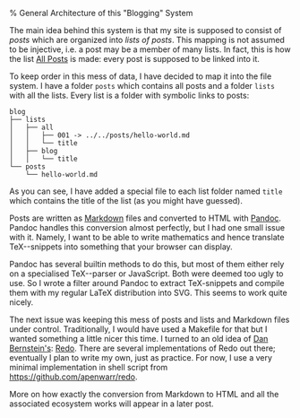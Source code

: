 % General Architecture of this "Blogging" System

The main idea behind this system is that my site is supposed to consist of
*posts* which are organized into *lists of posts*. This mapping is not assumed
to be injective, i.e. a post may be a member of many lists. In fact, this is how
the list [All Posts](/lists/zz_all.html) is made: every post is supposed to be
linked into it.

To keep order in this mess of data, I have decided to map it into the file
system. I have a folder `posts` which contains all posts and a folder `lists`
with all the lists. Every list is a folder with symbolic links to posts:

    blog
    ├── lists
    │   ├── all
    │   │   ├── 001 -> ../../posts/hello-world.md
    │   │   └── title
    │   ├── blog
    │   │   └── title
    └── posts
        └── hello-world.md

As you can see, I have added a special file to each list folder named `title`
which contains the title of the list (as you might have guessed).

Posts are written as [Markdown](http://en.wikipedia.org/wiki/Markdown) files and
converted to HTML with [Pandoc](http://en.wikipedia.org/wiki/Pandoc). Pandoc
handles this conversion almost perfectly, but I had one small issue with
it. Namely, I want to be able to write mathematics and hence translate
TeX--snippets into something that your browser can display.

Pandoc has several builtin methods to do this, but most of them either rely on a
specialised TeX--parser or JavaScript. Both were deemed too ugly to use. So I
wrote a filter around Pandoc to extract TeX-snippets and compile them with my
regular LaTeX distribution into SVG. This seems to work quite nicely.

The next issue was keeping this mess of posts and lists and Markdown files under
control. Traditionally, I would have used a Makefile for that but I wanted
something a little nicer this time. I turned to an old idea of
[Dan Bernstein's](http://cr.yp.to/djb.html):
[Redo](http://cr.yp.to/redo.html). There are several implementations of Redo out
there; eventually I plan to write my own, just as practice. For now, I use a
very minimal implementation in shell script from
<https://github.com/apenwarr/redo>.

More on how exactly the conversion from Markdown to HTML and all the associated
ecosystem works will appear in a later post.
